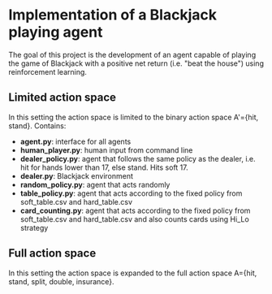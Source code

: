 # Implementation of a Blackjack playing agent
The goal of this project is the development of an agent capable of playing the game of Blackjack with a positive net return (i.e. "beat the house") using reinforcement learning.
## Limited action space
In this setting the action space is limited to the binary action space A'={hit, stand}.
Contains:
- **agent.py**: interface for all agents
- **human_player.py**: human input from command line
- **dealer_policy.py**: agent that follows the same policy as the dealer, i.e. hit for hands lower than 17, else stand. Hits soft 17.
- **dealer.py**: Blackjack environment
- **random_policy.py**: agent that acts randomly
- **table_policy.py**: agent that acts according to the fixed policy from soft_table.csv and hard_table.csv
- **card_counting.py**: agent that acts according to the fixed policy from soft_table.csv and hard_table.csv and also counts cards using Hi_Lo strategy


## Full action space
In this setting the action space is expanded to the full action space A={hit, stand, split, double, insurance}.

